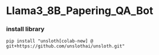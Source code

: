 # Llama3_8B_Papering_QA_Bot
### install library
```
pip install "unsloth[colab-new] @ git+https://github.com/unslothai/unsloth.git"
```
